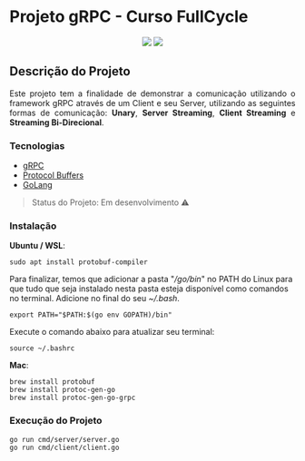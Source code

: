 # Projeto gRPC - Curso FullCycle

<p align="center">
  <a href="https://www.linkedin.com/in/claudio-santos-3b071140/">
  <img src="https://img.shields.io/badge/LinkedIn-0077B5?style=for-the-badge&logo=linkedin&logoColor=white" /></a>
  <a href="https://www.instagram.com/claudiosantos.al/"><img src="https://img.shields.io/badge/Instagram-E4405F?style=for-the-badge&logo=instagram&logoColor=white"></a>
</p>

## Descrição do Projeto

<p align="justify">Este projeto tem a finalidade de demonstrar a comunicação utilizando o framework gRPC através de um Client e seu Server, utilizando as seguintes formas de comunicação: <b>Unary</b>, <b>Server Streaming</b>, <b>Client Streaming</b> e <b>Streaming Bi-Direcional</b>.</p>

### Tecnologias

- [gRPC](https://grpc.io/)
- [Protocol Buffers](https://developers.google.com/protocol-buffers)
- [GoLang](https://go.dev/)

> Status do Projeto: Em desenvolvimento :warning:

### Instalação

**Ubuntu / WSL**: 

```
sudo apt install protobuf-compiler
```

Para finalizar, temos que adicionar a pasta "<i>/go/bin</i>" no PATH do Linux para que tudo que seja instalado nesta pasta esteja disponível como comandos no terminal. Adicione no final do seu <i>~/.bash</i>.

```
export PATH="$PATH:$(go env GOPATH)/bin"
```

Execute o comando abaixo para atualizar seu terminal:

```
source ~/.bashrc
```

**Mac**:

```
brew install protobuf
brew install protoc-gen-go
brew install protoc-gen-go-grpc
```

### Execução do Projeto

```
go run cmd/server/server.go
go run cmd/client/client.go
```

